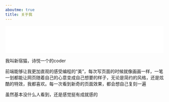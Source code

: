 ```yaml
---
aboutme: true
title: 关于我
---
```


<iframe frameborder="no" border="0" marginwidth="0" marginheight="0" width=100% height=86 src="//music.163.com/outchain/player?type=2&id=1314438112&auto=1&height=66"></iframe>

我叫新宿猫，诗悦一个的coder

前端能够让我更加直观的感受编程的“美”，每次写页面的时候就像画画一样，一笔一划都能让网页随着自己的心意变成自己想要的样子，无论是简约的风格，还是炫酷的特效，我都喜欢。每一次看到新奇的页面效果，都会想自己复刻一遍

虽然基本没什么人看到，还是感觉挺有成就感的

